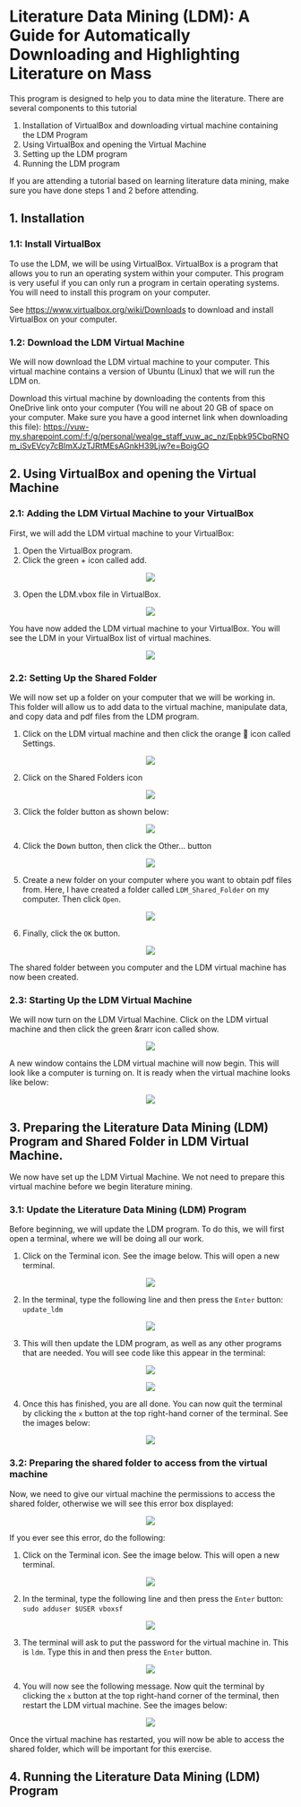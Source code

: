 # Literature Data Mining (LDM): A Guide for Automatically Downloading and Highlighting Literature on Mass

This program is designed to help you to data mine the literature. There are several components to this tutorial

1. Installation of VirtualBox and downloading virtual machine containing the LDM Program
2. Using VirtualBox and opening the Virtual Machine
3. Setting up the LDM program
4. Running the LDM program

If you are attending a tutorial based on learning literature data mining, make sure you have done steps 1 and 2 before attending.

## 1. Installation

### 1.1: Install VirtualBox

To use the LDM, we will be using VirtualBox. VirtualBox is a program that allows you to run an operating system within your computer. This program is very useful if you can only run a program in certain operating systems. You will need to install this program on your computer. 

See https://www.virtualbox.org/wiki/Downloads to download and install VirtualBox on your computer. 

### 1.2: Download the LDM Virtual Machine

We will now download the LDM virtual machine to your computer. This virtual machine contains a version of Ubuntu (Linux) that we will run the LDM on. 

Download this virtual machine by downloading the contents from this OneDrive link onto your computer (You will ne about 20 GB of space on your computer. Make sure you have a good internet link when downloading this file): https://vuw-my.sharepoint.com/:f:/g/personal/wealge_staff_vuw_ac_nz/Epbk95CbqRNOm_iSvEVcy7cBlmXJzTJRtMEsAGnkH39Ljw?e=BoigGO

## 2. Using VirtualBox and opening the Virtual Machine

### 2.1: Adding the LDM Virtual Machine to your VirtualBox

First, we will add the LDM virtual machine to your VirtualBox:

1. Open the VirtualBox program.
2. Click the green + icon called add.

<p align="center">
	<img src="https://github.com/geoffreyweal/LDM/blob/main/Images/Using_VirtualBox/Add_to_VirtualBox.png">
</p>

3. Open the LDM.vbox file in VirtualBox.

<p align="center">
	<img src="https://github.com/geoffreyweal/LDM/blob/main/Images/Using_VirtualBox/Open_Virtual_Machine_original.png">
</p>

You have now added the LDM virtual machine to your VirtualBox. You will see the LDM in your VirtualBox list of virtual machines.

<p align="center">
	<img src="https://github.com/geoffreyweal/LDM/blob/main/Images/Using_VirtualBox/Open_Virtual_Machine_1_original.png">
</p>

### 2.2: Setting Up the Shared Folder 

We will now set up a folder on your computer that we will be working in. This folder will allow us to add data to the virtual machine, manipulate data, and copy data and pdf files from the LDM program.

1. Click on the LDM virtual machine and then click the orange :low_brightness: icon called Settings.

<p align="center">
	<img src="https://github.com/geoffreyweal/LDM/blob/main/Images/Using_VirtualBox/Open_Settings.png">
</p>

2. Click on the Shared Folders icon

<p align="center">
	<img src="https://github.com/geoffreyweal/LDM/blob/main/Images/Using_VirtualBox/Shared_Folders_1.png">
</p>

3. Click the folder button as shown below:

<p align="center">
	<img src="https://github.com/geoffreyweal/LDM/blob/main/Images/Using_VirtualBox/Shared_Folders_2.png">
</p>

4. Click the <kbd>Down</kbd> button, then click the Other... button

<p align="center">
	<img src="https://github.com/geoffreyweal/LDM/blob/main/Images/Using_VirtualBox/Shared_Folders_3.png">
</p>

5. Create a new folder on your computer where you want to obtain pdf files from. Here, I have created a folder called `LDM_Shared_Folder` on my computer. Then click `Open`.

<p align="center">
	<img src="https://github.com/geoffreyweal/LDM/blob/main/Images/Using_VirtualBox/shared_folder_original_3.png">
</p>

6. Finally, click the `OK` button. 

<p align="center">
	<img src="https://github.com/geoffreyweal/LDM/blob/main/Images/Using_VirtualBox/Shared_Folders_4_2.png">
</p>

The shared folder between you computer and the LDM virtual machine has now been created. 

### 2.3: Starting Up the LDM Virtual Machine

We will now turn on the LDM Virtual Machine. Click on the LDM virtual machine and then click the green &rarr icon called show.

<p align="center">
	<img src="https://github.com/geoffreyweal/LDM/blob/main/Images/Using_VirtualBox/Start_LDM_Virtual_Machine_vertical.png">
</p>

A new window contains the LDM virtual machine will now begin. This will look like a computer is turning on. It is ready when the virtual machine looks like below:

<p align="center">
	<img src="https://github.com/geoffreyweal/LDM/blob/main/Images/Using_VirtualBox/Started_VM.png">
</p>



## 3. Preparing the Literature Data Mining (LDM) Program and Shared Folder in LDM Virtual Machine.

We now have set up the LDM Virtual Machine. We not need to prepare this virtual machine before we begin literature mining.

### 3.1: Update the Literature Data Mining (LDM) Program

Before beginning, we will update the LDM program. To do this, we will first open a terminal, where we will be doing all our work.

1. Click on the Terminal icon. See the image below. This will open a new terminal.

<p align="center">
	<img src="https://github.com/geoffreyweal/LDM/blob/main/Images/Using_VirtualBox/Shared_Folder_VM_Fix.png">
</p>

2. In the terminal, type the following line and then press the `Enter` button: ``update_ldm``

<p align="center">
	<img src="https://github.com/geoffreyweal/LDM/blob/main/Images/Using_VirtualBox/update_ldm_1.png">
</p>

3. This will then update the LDM program, as well as any other programs that are needed. You will see code like this appear in the terminal:

<p align="center">
	<img src="https://github.com/geoffreyweal/LDM/blob/main/Images/Using_VirtualBox/update_ldm_2.png">
</p>

<p align="center">
	<img src="https://github.com/geoffreyweal/LDM/blob/main/Images/Using_VirtualBox/update_ldm_3.png">
</p>

4. Once this has finished, you are all done. You can now quit the terminal by clicking the `x` button at the top right-hand corner of the terminal. See the images below:

<p align="center">
	<img src="https://github.com/geoffreyweal/LDM/blob/main/Images/Using_VirtualBox/update_ldm_exit.png">
</p>

### 3.2: Preparing the shared folder to access from the virtual machine

Now, we need to give our virtual machine the permissions to access the shared folder, otherwise we will see this error box displayed:

<p align="center">
	<img src="https://github.com/geoffreyweal/LDM/blob/main/Images/Using_VirtualBox/Shared_Folder_VM_Error.png">
</p>

If you ever see this error, do the following:

1. Click on the Terminal icon. See the image below. This will open a new terminal.

<p align="center">
	<img src="https://github.com/geoffreyweal/LDM/blob/main/Images/Using_VirtualBox/Shared_Folder_VM_Fix.png">
</p>

2. In the terminal, type the following line and then press the `Enter` button: ``sudo adduser $USER vboxsf``

<p align="center">
	<img src="https://github.com/geoffreyweal/LDM/blob/main/Images/Using_VirtualBox/Shared_Folder_VM_Fix_2.png">
</p>

3. The terminal will ask to put the password for the virtual machine in. This is ``ldm``. Type this in and then press the `Enter` button. 

<p align="center">
	<img src="https://github.com/geoffreyweal/LDM/blob/main/Images/Using_VirtualBox/Shared_Folder_VM_Fix_3.png">
</p>

4. You will now see the following message. Now quit the terminal by clicking the `x` button at the top right-hand corner of the terminal, then restart the LDM virtual machine. See the images below:

<p align="center">
	<img src="https://github.com/geoffreyweal/LDM/blob/main/Images/Using_VirtualBox/Restart_after_shared_VM.png">
</p>

Once the virtual machine has restarted, you will now be able to access the shared folder, which will be important for this exercise.


## 4. Running the Literature Data Mining (LDM) Program







